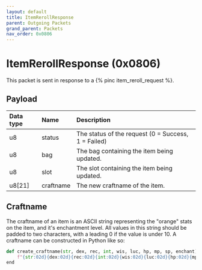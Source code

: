 ```yaml
---
layout: default
title: ItemRerollResponse
parent: Outgoing Packets
grand_parent: Packets
nav_order: 0x0806
---
```


# ItemRerollResponse (0x0806)

This packet is sent in response to a {% pinc item_reroll_request %}. 

## Payload

| Data type            | Name            | Description                                                                                |
|:---------------------|:----------------|:-------------------------------------------------------------------------------------------|
| u8                   | status          | The status of the request (0 = Success, 1 = Failed)                                        |
| u8                   | bag             | The bag containing the item being updated.                                                 |
| u8                   | slot            | The slot containing the item being updated.                                                |
| u8[21]               | craftname       | The new craftname of the item.                                                             |

## Craftname

The craftname of an item is an ASCII string representing the "orange" stats on the item, and it's enchantment level. All values in this string should be padded to two characters, with a leading 0 if the value is under 10. A craftname can be constructed in Python like so:
```python
def create_craftname(str, dex, rec, int, wis, luc, hp, mp, sp, enchant):
    f"{str:02d}{dex:02d}{rec:02d}{int:02d}{wis:02d}{luc:02d}{hp:02d}{mp:02d}{sp:02d}{enchant:02d}"
end
```